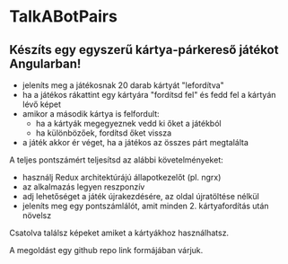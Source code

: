 # TalkABotPairs

## Készíts egy egyszerű kártya-párkereső játékot Angularban!

  * jeleníts meg a játékosnak 20 darab kártyát "lefordítva"
  * ha a játékos rákattint egy kártyára "fordítsd fel" és fedd fel a kártyán lévő képet
  * amikor a második kártya is felfordult:
    * ha a kártyák megegyeznek vedd ki őket a játékból
    * ha különbözőek, fordítsd őket vissza
  * a játék akkor ér véget, ha a játékos az összes párt megtalálta

A teljes pontszámért teljesítsd az alábbi követelményeket:

  * használj Redux architektúrájú állapotkezelőt (pl. ngrx)
  * az alkalmazás legyen reszponzív
  * adj lehetőséget a játék újrakezdésére, az oldal újratöltése nélkül
  * jeleníts meg egy pontszámlálót, amit minden 2. kártyafordítás után növelsz
  
Csatolva találsz képeket amiket a kártyákhoz használhatsz.

A megoldást egy github repo link formájában várjuk.